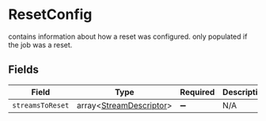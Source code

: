 # ResetConfig

contains information about how a reset was configured. only populated if the job was a reset.


## Fields

| Field                                                              | Type                                                               | Required                                                           | Description                                                        |
| ------------------------------------------------------------------ | ------------------------------------------------------------------ | ------------------------------------------------------------------ | ------------------------------------------------------------------ |
| `streamsToReset`                                                   | array<[StreamDescriptor](../../models/shared/StreamDescriptor.md)> | :heavy_minus_sign:                                                 | N/A                                                                |